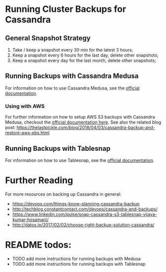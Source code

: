 # Running Cluster Backups for Cassandra

## General Snapshot Strategy

1. Take / keep a snapshot every 30 min for the latest 3 hours;
2. Keep a snapshot every 6 hours for the last day, delete other snapshots;
3. Keep a snapshot every day for the last month, delete other snapshots;

## Running Backups with Cassandra Medusa

For information on how to use Cassandra Medusa, see the [official documentation](https://github.com/thelastpickle/cassandra-medusa).
 
### Using with AWS 

For further information on how to setup AWS S3 backups with Cassandra Medusa, checkout the  [official documentation here](https://github.com/thelastpickle/cassandra-medusa/blob/master/docs/aws_s3_setup.md). See also the related blog post: https://thelastpickle.com/blog/2018/04/03/cassandra-backup-and-restore-aws-ebs.html

## Running Backups with Tablesnap

For information on how to use Tablesnap, see the [official documentation](https://github.com/JeremyGrosser/tablesnap).

# Further Reading
For more resources on backing up Cassandra in general: 
- https://devops.com/things-know-planning-cassandra-backup
- http://techblog.constantcontact.com/devops/cassandra-and-backups/
- https://www.linkedin.com/pulse/snap-cassandra-s3-tablesnap-vijaya-kumar-hosamani/
- http://datos.io/2017/02/02/choose-right-backup-solution-cassandra/

# README todos:
- TODO add more instructions for running backups with Medusa
- TODO add more instructions for running backups with Tablesnap